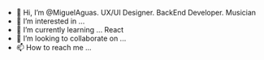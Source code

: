 - 👋 Hi, I’m @MiguelAguas. UX/UI Designer. BackEnd Developer. Musician
- 👀 I’m interested in ...
- 🌱 I’m currently learning ... React
- 💞️ I’m looking to collaborate on ...
- 📫 How to reach me ...

<!---
MiguelAguas/MiguelAguas is a ✨ special ✨ repository because its `README.md` (this file) appears on your GitHub profile.
You can click the Preview link to take a look at your changes.
--->
